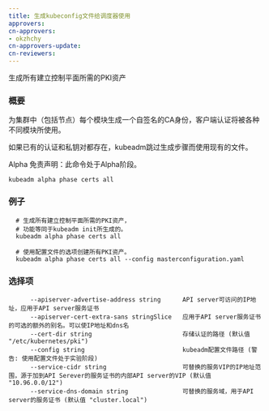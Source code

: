 ```yaml
---
title: 生成kubeconfig文件给调度器使用
approvers:
cn-approvers:
- okzhchy
cn-approvers-update:
cn-reviewers:
---
```


<!-- Generates all PKI assets necessary to establish the control plane -->
生成所有建立控制平面所需的PKI资产
<!-- 
### Synopsis


Generates a self-signed CA to provision identities for each component in the cluster (including nodes) and client certificates to be used by various components. 

If a given certificate and private key pair both exist, kubeadm skips the generation step and
existing files will be used. 

Alpha Disclaimer: this command is currently alpha.

```
kubeadm alpha phase certs all
```
 -->

### 概要


为集群中（包括节点）每个模块生成一个自签名的CA身份，客户端认证将被各种不同模块所使用。

如果已有的认证和私钥对都存在，kubeadm跳过生成步骤而使用现有的文件。

Alpha 免责声明：此命令处于Alpha阶段。

```
kubeadm alpha phase certs all
```

<!--  
### Examples

```
  # Creates all PKI assets necessary to establish the control plane,
  # functionally equivalent to what generated by kubeadm init.
  kubeadm alpha phase certs all
  
  # Creates all PKI assets using options read from a configuration file.
  kubeadm alpha phase certs all --config masterconfiguration.yaml
```
 -->

 
### 例子

```
  # 生成所有建立控制平面所需的PKI资产，
  # 功能等同于kubeadm init所生成的。
  kubeadm alpha phase certs all
  
  # 使用配置文件的选项创建所有PKI资产。
  kubeadm alpha phase certs all --config masterconfiguration.yaml
```

<!-- 
### Options

```
      --apiserver-advertise-address string      The IP address the API server is accessible on, to use for the API server serving cert
      --apiserver-cert-extra-sans stringSlice   Optional extra altnames to use for the API server serving cert. Can be both IP addresses and dns names
      --cert-dir string                         The path where to save the certificates (default "/etc/kubernetes/pki")
      --config string                           Path to kubeadm config file (WARNING: Usage of a configuration file is experimental)
      --service-cidr string                     Alternative range of IP address for service VIPs, from which derives the internal API server VIP that will be added to the API Server serving cert (default "10.96.0.0/12")
      --service-dns-domain string               Alternative domain for services, to use for the API server serving cert (default "cluster.local")
```
-->


### 选择项

```
      --apiserver-advertise-address string      API server可访问的IP地址，应用于API server服务证书
      --apiserver-cert-extra-sans stringSlice   应用于API server服务证书的可选的额外的别名。可以使IP地址和dns名
      --cert-dir string                         存储认证的路径 (默认值 "/etc/kubernetes/pki")
      --config string                           kubeadm配置文件路径 (警告: 使用配置文件处于实验阶段)
      --service-cidr string                     可替换的服务VIP的IP地址范围，源于加到API Serever的服务证书的内部API server的VIP (默认值 "10.96.0.0/12")
      --service-dns-domain string               可替换的服务域，用于API server的服务证书 (默认值 "cluster.local")
```
